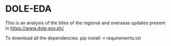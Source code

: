 # DOLE-EDA
This is an analysis of the titles of the regional and overseas updates present in https://www.dole.gov.ph/

To download all the dependencies:
pip install -r requirements.txt
